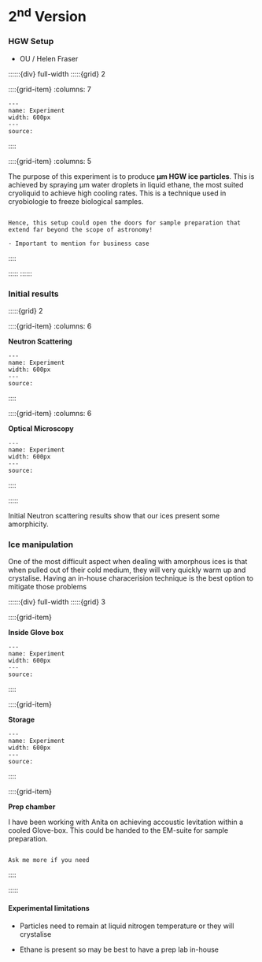 # 2<sup>nd</sup> Version

### HGW Setup 

- OU / Helen Fraser

::::::{div} full-width
:::::{grid} 2

::::{grid-item}
:columns: 7


```{figure} ../Docs/Bench_And_Glovebox_Assembly_20-12-2019_IMG3.jpg
---
name: Experiment
width: 600px
---
source: 
```

::::

::::{grid-item}
:columns: 5

The purpose of this experiment is to produce **&micro;m HGW ice particles**. This is achieved by spraying &micro;m water droplets in liquid ethane, the most suited cryoliquid to achieve high cooling rates. This is a technique used in cryobiologie to freeze biological samples.

```{note}

Hence, this setup could open the doors for sample preparation that extend far beyond the scope of astronomy! 

- Important to mention for business case

```

::::

:::::
::::::


### Initial results

:::::{grid} 2

::::{grid-item}
:columns: 6

**Neutron Scattering**

```{figure} Docs/ISIS-plot4sample2.PNG
---
name: Experiment
width: 600px
---
source: 
```

::::

::::{grid-item}
:columns: 6

**Optical Microscopy**



```{figure} Docs/2017_10_06_3rd010.jpg
---
name: Experiment
width: 600px
---
source: 
```

::::

:::::

Initial Neutron scattering results show that our ices present some amorphicity. 



### Ice manipulation

One of the most difficult aspect when dealing with amorphous ices is that when pulled out of their cold medium, they will very quickly warm up and crystalise. Having an in-house characerision technique is the best option to mitigate those problems

::::::{div} full-width
:::::{grid} 3 

::::{grid-item}

**Inside Glove box**

```{figure} Docs/20191118_145124.jpg
---
name: Experiment
width: 600px
---
source: 
```

::::

::::{grid-item}

**Storage**

```{figure} Docs/20191122_115552.jpg
---
name: Experiment
width: 600px
---
source: 
```

::::

::::{grid-item}

**Prep chamber**

I have been working with Anita on achieving accoustic levitation within a cooled Glove-box. This could be handed to the EM-suite for sample preparation. 
```{note}

Ask me more if you need

```

::::

:::::


#### Experimental limitations

- Particles need to remain at liquid nitrogen temperature or they will crystalise

- Ethane is present so may be best to have a prep lab in-house

